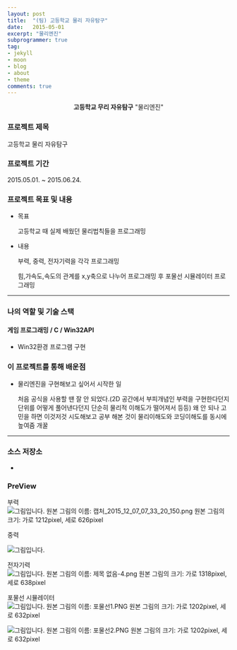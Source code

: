 ```yaml
---
layout: post
title:  "(팀) 고등학교 물리 자유탐구"
date:   2015-05-01
excerpt: "물리엔진"
subprogrammer: true
tag:
- jekyll
- moon
- blog
- about
- theme
comments: true
---
```


<center><b>고등학교 무리 자유탐구</b> "물리엔진"</center>

### 프로젝트 제목
고등학교 물리 자유탐구

### 프로젝트 기간
2015.05.01. ~ 2015.06.24.

### 프로젝트 목표 및 내용
* 목표

  고등학교 때 실제 배웠던 물리법칙들을 프로그래밍

* 내용

  부력, 중력, 전자기력을 각각 프로그래밍

  힘,가속도,속도의 관계를 x,y축으로 나누어 프로그래밍 후 포물선 시뮬레이터 프로그래밍​    

---
### 나의 역할 및 기술 스택
#### 게임 프로그래밍 / C / Win32API
* Win32환경 프로그램 구현




### 이 프로젝트를 통해 배운점
* 물리엔진을 구현해보고 싶어서 시작한 일

  처음 공식을 사용할 땐 잘 안 되었다.(2D 공간에서 부피개념인 부력을 구현한다던지 단위를 어떻게 풀어낸다던지 단순히 물리적 이해도가 떨어져서 등등) 왜 안 되나 고민을 하면 이것저것 시도해보고 공부 해본 것이 물리이해도와 코딩이해도를 동시에 높여줌 개꿀

---

### 소스 저장소
*

### PreView

부력  ![그림입니다.  원본 그림의 이름: 캡처_2015_12_07_07_33_20_150.png  원본 그림의 크기: 가로 1212pixel, 세로 626pixel](file:///C:\Users\재흠\AppData\Local\Temp\Hnc\BinData\EMB0000641c74b2.png)  

중력

![그림입니다.](file:///C:\Users\재흠\AppData\Local\Temp\Hnc\BinData\EMB0000641c74b7.bmp)  

전자기력![그림입니다.  원본 그림의 이름: 제목 없음-4.png  원본 그림의 크기: 가로 1318pixel, 세로 638pixel](file:///C:\Users\재흠\AppData\Local\Temp\Hnc\BinData\EMB0000641c74ba.png)  

포물선 시뮬레이터![그림입니다.  원본 그림의 이름: 포물선1.PNG  원본 그림의 크기: 가로 1202pixel, 세로 632pixel](file:///C:\Users\재흠\AppData\Local\Temp\Hnc\BinData\EMB0000641c74bf.PNG)  

![그림입니다.  원본 그림의 이름: 포물선2.PNG  원본 그림의 크기: 가로 1202pixel, 세로 632pixel](file:///C:\Users\재흠\AppData\Local\Temp\Hnc\BinData\EMB0000641c74c2.PNG)  
